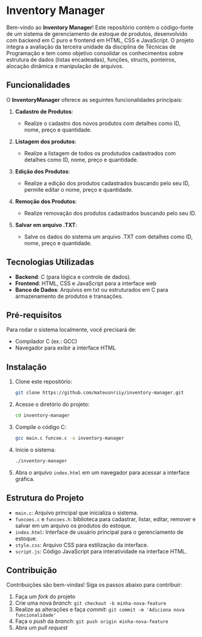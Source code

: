 # Inventory Manager

Bem-vindo ao **Inventory Manager**! Este repositório contém o código-fonte de um sistema de gerenciamento de estoque de produtos, desenvolvido com backend em C puro e frontend em HTML, CSS e JavaScript. O projeto integra a avaliação da terceira unidade da disciplina de Técnicas de Programação e tem como objetivo consolidar os conhecimentos sobre estrutura de dados (listas encadeadas), funções, structs, ponteiros, alocação dinâmica e manipulação de arquivos.

## Funcionalidades

O **InventoryManager** oferece as seguintes funcionalidades principais:

1. **Cadastro de Produtos**:
   - Realize o cadastro dos novos produtos com detalhes como ID, nome, preço e quantidade.

2. **Listagem dos produtos**:
   - Realize a listagem de todos os produtudos cadastrados com detalhes como ID, nome, preço e quantidade.
 
4. **Edição dos Produtos**:
   - Realize a edição dos produtos cadastrados buscando pelo seu ID, permite editar o nome, preço e quantidade.
     
5. **Remoção dos Produtos**:
   - Realize  removação dos produtos cadastrados buscando pelo seu ID.
     
6. **Salvar em arquivo .TXT**:
   - Salve os dados do sistema um arquivo .TXT com detalhes como ID, nome, preço e quantidade.
     
## Tecnologias Utilizadas

- **Backend**: C (para lógica e controle de dados).
- **Frontend**: HTML, CSS e JavaScript para a interface web
- **Banco de Dados**: Arquivos em txt ou estruturados em C para armazenamento de produtos e transações.

## Pré-requisitos

Para rodar o sistema localmente, você precisará de:

- Compilador C (ex.: GCC)
- Navegador para exibir a interface HTML

## Instalação

1. Clone este repositório:

    ```bash
    git clone https://github.com/mateusnriiy/inventory-manager.git
    ```

2. Acesse o diretório do projeto:

    ```bash
    cd inventory-manager
    ```

3. Compile o código C:

    ```bash
    gcc main.c funcoe.c -o inventory-manager 
    ```

4. Inicie o sistema:

    ```bash
    ./inventory-manager
    ```

5. Abra o arquivo `index.html` em um navegador para acessar a interface gráfica.

## Estrutura do Projeto

- `main.c`: Arquivo principal que inicializa o sistema.
- `funcoes.c` e `funcoes.h`: biblioteca para cadastrar, listar, editar, remover e salvar em um arquivo os produtos do estoque.
- `index.html`: Interface de usuário principal para o gerenciamento de estoque.
- `style.css`: Arquivo CSS para estilização da interface.
- `script.js`: Código JavaScript para interatividade na interface HTML.

## Contribuição

Contribuições são bem-vindas! Siga os passos abaixo para contribuir:

1. Faça um _fork_ do projeto
2. Crie uma nova _branch_: `git checkout -b minha-nova-feature`
3. Realize as alterações e faça _commit_: `git commit -m 'Adiciona nova funcionalidade'`
4. Faça o _push_ da _branch_: `git push origin minha-nova-feature`
5. Abra um _pull request_
